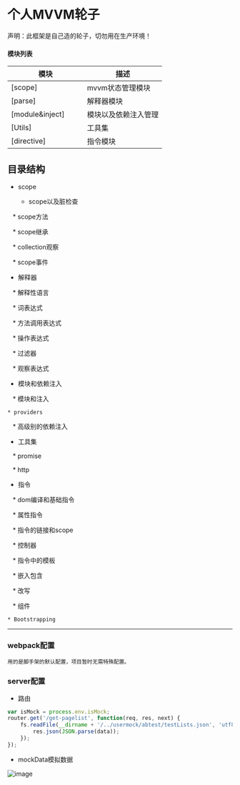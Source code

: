 个人MVVM轮子
=================
声明：此框架是自己造的轮子，切勿用在生产环境！

#### 模块列表 

| 模块 | 描述 |
|---------|-------------|
| [scope]               | mvvm状态管理模块 |
| [parse]        | 解释器模块 |
| [module&inject]         | 模块以及依赖注入管理 |
| [Utils]    | 工具集 |
| [directive]    | 指令模块 |

目录结构
-------------------

* scope  

    * scope以及脏检查

    * scope方法

    * scope继承

    * collection观察

    * scope事件  
    
* 解释器  

    * 解释性语言

    * 词表达式

    * 方法调用表达式

    * 操作表达式

    * 过滤器  
    
    * 观察表达式

* 模块和依赖注入  

    * 模块和注入  
    
    * providers  
    
    * 高级别的依赖注入  
  
* 工具集  

    * promise  
    
    * http  

* 指令  

    * dom编译和基础指令  
    
    * 属性指令  
    
    * 指令的链接和scope  
    
    * 控制器  
    
    * 指令中的模板  
    
    * 嵌入包含  
    
    * 改写  
    
    * 组件  
    
    * Bootstrapping  
    


****
### webpack配置
`用的是脚手架的默认配置，项目暂时无需特殊配置。`

### server配置
* 路由  

```javascript
var isMock = process.env.isMock;
router.get('/get-pagelist', function(req, res, next) {
    fs.readFile(__dirname + '/../usermock/abtest/testLists.json', 'utf8', (err, data) => {
        res.json(JSON.parse(data));
    });
});
```
* mockData模拟数据

![image](http://git.daojia-inc.com/liuyanlong/shutterstock/raw/f316888e1b47a1122feff55c75f88764bf238a81/234.png)






